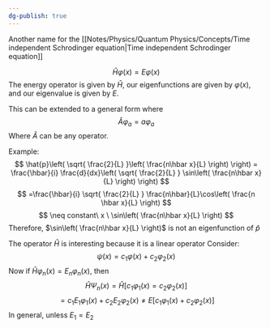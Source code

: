 ```yaml
---
dg-publish: true
---
```

Another name for the [[Notes/Physics/Quantum Physics/Concepts/Time independent Schrodinger equation|Time independent Schrodinger equation]]

$$
\hat{H}\varphi(x) = E \varphi(x)
$$
The energy operator is given by $\hat{H}$, our eigenfunctions are given by $\varphi(x)$, and our eigenvalue is given by $E$. 

This can be extended to a general form where
$$
\hat{A}\varphi_{a} = a\varphi_{a}
$$
Where $\hat{A}$ can be any operator. 

Example: 
$$
\hat{p}\left( \sqrt{ \frac{2}{L} }\left( \frac{n\hbar x}{L} \right) \right) = \frac{\hbar}{i} \frac{d}{dx}\left( \sqrt{ \frac{2}{L} } \sin\left( \frac{n\hbar x}{L} \right) \right)
$$
$$
	=\frac{\hbar}{i} \sqrt{ \frac{2}{L} } \frac{n\hbar}{L}\cos\left( \frac{n \hbar x}{L} \right)
$$
$$
\neq constant\ x  \ \sin\left( \frac{n\hbar x}{L} \right)
$$
Therefore, $\sin\left( \frac{n\hbar x}{L} \right)$ is not an eigenfunction of $\hat{p}$

The operator $\hat{H}$ is interesting because it is a linear operator
Consider: 
$$
\psi(x) = c_{1}\varphi(x) + c_{2}\varphi_{2}(x)
$$
Now if $\hat{H}\varphi_{n}(x)=E_{n}\varphi_{n}(x)$, then 
$$
\hat{H}\Psi_{n}(x) = \hat{H}[c_{1}\varphi_{1}(x)=c_{2}\varphi_{2}(x)]
$$
$$
= c_{1}E_{1}\varphi_{1}(x) + c_{2}E_{2}\varphi_{2}(x) \neq E[c_{1}\varphi_{1}(x) + c_{2}\varphi_{2}(x)]
$$
In general, unless $E_{1} = E_{2}$



